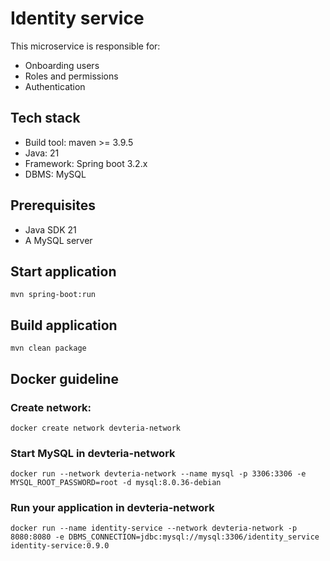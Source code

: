 # Identity service
This microservice is responsible for:
* Onboarding users
* Roles and permissions
* Authentication

## Tech stack
* Build tool: maven >= 3.9.5
* Java: 21
* Framework: Spring boot 3.2.x
* DBMS: MySQL

## Prerequisites
* Java SDK 21
* A MySQL server

## Start application
`mvn spring-boot:run`

## Build application
`mvn clean package`

## Docker guideline
### Create network:
`docker create network devteria-network`
### Start MySQL in devteria-network
`docker run --network devteria-network --name mysql -p 3306:3306 -e MYSQL_ROOT_PASSWORD=root -d mysql:8.0.36-debian`
### Run your application in devteria-network
`docker run --name identity-service --network devteria-network -p 8080:8080 -e DBMS_CONNECTION=jdbc:mysql://mysql:3306/identity_service identity-service:0.9.0`